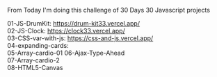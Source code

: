 From Today I'm doing this challenge of 30 Days 30 Javascript projects 

01-JS-DrumKit: https://drum-kit33.vercel.app/  
02-JS-Clock: https://clock33.vercel.app/  
03-CSS-var-with-js: https://css-and-js.vercel.app/  
04-expanding-cards:  
05-Array-cardio-01
06-Ajax-Type-Ahead  
07-Array-cardio-2  
08-HTML5-Canvas  